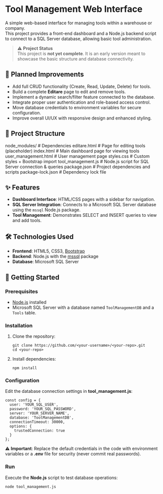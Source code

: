 # Tool Management Web Interface

A simple web-based interface for managing tools within a warehouse or company.  
This project provides a front-end dashboard and a Node.js backend script to connect to a SQL Server database, allowing basic tool administration.

> ⚠️ **Project Status**  
> This project is **not yet complete**. It is an early version meant to showcase the basic structure and database connectivity.

## 🚧 Planned Improvements
- Add full CRUD functionality (Create, Read, Update, Delete) for tools.
- Build a complete **Editare** page to edit and remove tools.
- Implement a dynamic search/filter feature connected to the database.
- Integrate proper user authentication and role-based access control.
- Move database credentials to environment variables for secure configuration.
- Improve overall UI/UX with responsive design and enhanced styling.

## 📂 Project Structure

node_modules/ # Dependencies
editare.html # Page for editing tools (placeholder)
index.html # Main dashboard page for viewing tools
user_management.html # User management page
styles.css # Custom styles + Bootstrap import
tool_management.js # Node.js script for SQL Server connection & queries
package.json # Project dependencies and scripts
package-lock.json # Dependency lock file

## ✨ Features
- **Dashboard Interface**: HTML/CSS pages with a sidebar for navigation.
- **SQL Server Integration**: Connects to a Microsoft SQL Server database using the `mssql` Node.js package.
- **Tool Management**: Demonstrates SELECT and INSERT queries to view and add tools.

## 🛠️ Technologies Used
- **Frontend**: HTML5, CSS3, [Bootstrap](https://getbootstrap.com/)
- **Backend**: Node.js with the [mssql](https://www.npmjs.com/package/mssql) package
- **Database**: Microsoft SQL Server

## 🚀 Getting Started

### Prerequisites
- [Node.js](https://nodejs.org/) installed
- Microsoft SQL Server with a database named `ToolManagementDB` and a `Tools` table.

### Installation
1. Clone the repository:
   ```
   git clone https://github.com/<your-username>/<your-repo>.git
   cd <your-repo>
   ```
2. Install dependencies:
   ```
   npm install
   ```
### Configuration
Edit the database connection settings in **tool_management.js**:
  ```
  const config = {
    user: 'YOUR_SQL_USER',
    password: 'YOUR_SQL_PASSWORD',
    server: 'YOUR_SERVER_NAME',
    database: 'ToolManagementDB',
    connectionTimeout: 30000,
    options: {
      trustedConnection: true
    }
  };
  ```
⚠️ **Important**:
Replace the default credentials in the code with environment variables or a **.env** file for security (never commit real passwords).

### Run
Execute the **Node.js** script to test database operations:
  ```
  node tool_management.js
  ```
